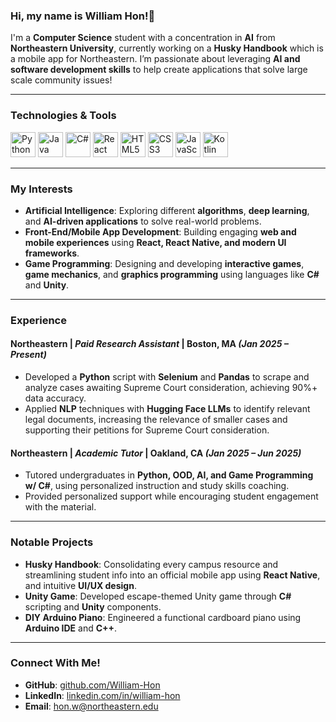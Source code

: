 ### Hi, my name is William Hon!👋

I'm a **Computer Science** student with a concentration in **AI** from **Northeastern University**, currently working on a **Husky Handbook** which is a mobile app for Northeastern. I’m passionate about leveraging **AI and software development skills** to help create applications that solve large scale community issues!

---

### Technologies & Tools
<p align="left">
  <img src="https://cdn.jsdelivr.net/gh/devicons/devicon/icons/python/python-original.svg" alt="Python" width="40" height="40"/>
  <img src="https://cdn.jsdelivr.net/gh/devicons/devicon/icons/java/java-original.svg" alt="Java" width="40" height="40"/>
  <img src="https://cdn.jsdelivr.net/gh/devicons/devicon/icons/csharp/csharp-original.svg" alt="C#" width="40" height="40"/>
  <img src="https://cdn.jsdelivr.net/gh/devicons/devicon/icons/react/react-original.svg" alt="React" width="40" height="40"/>
  <img src="https://cdn.jsdelivr.net/gh/devicons/devicon/icons/html5/html5-original.svg" alt="HTML5" width="40" height="40"/>
  <img src="https://cdn.jsdelivr.net/gh/devicons/devicon/icons/css3/css3-original.svg" alt="CSS3" width="40" height="40"/>
  <img src="https://cdn.jsdelivr.net/gh/devicons/devicon/icons/javascript/javascript-original.svg" alt="JavaScript" width="40" height="40"/>
  <img src="https://cdn.jsdelivr.net/gh/devicons/devicon/icons/kotlin/kotlin-original.svg" alt="Kotlin" width="40" height="40"/>
</p>

---

### My Interests
- **Artificial Intelligence**: Exploring different **algorithms**, **deep learning**, and **AI-driven applications** to solve real-world problems.
- **Front-End/Mobile App Development**: Building engaging **web and mobile experiences** using **React, React Native, and modern UI frameworks**.
- **Game Programming**: Designing and developing **interactive games**, **game mechanics**, and **graphics programming** using languages like **C#** and **Unity**.

---

### Experience
#### **Northeastern** | *Paid Research Assistant* | Boston, MA *(Jan 2025 – Present)*
- Developed a **Python** script with **Selenium** and **Pandas** to scrape and analyze cases awaiting Supreme Court consideration, achieving 90%+ data accuracy.
- Applied **NLP** techniques with **Hugging Face LLMs** to identify relevant legal documents, increasing the relevance of smaller cases and supporting their petitions for Supreme Court consideration.


#### **Northeastern** | *Academic Tutor* | Oakland, CA *(Jan 2025 – Jun 2025)*
- Tutored undergraduates in **Python, OOD, AI, and Game Programming w/ C#**, using personalized instruction and study skills coaching.
- Provided personalized support while encouraging student engagement with the material.


---

### Notable Projects
- **Husky Handbook**: Consolidating every campus resource and streamlining student info into an official mobile app using **React Native**, and intuitive **UI/UX design**.
- **Unity Game**: Developed escape-themed Unity game through **C#** scripting and **Unity** components.
- **DIY Arduino Piano**: Engineered a functional cardboard piano using **Arduino IDE** and **C++**.

---

### Connect With Me!
- **GitHub**: [github.com/William-Hon](https://github.com/William-Hon)
- **LinkedIn**: [linkedin.com/in/william-hon](https://linkedin.com/in/william-hon-b368a2301)
- **Email**: hon.w@northeastern.edu
